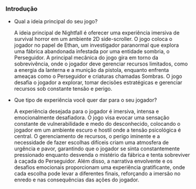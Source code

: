 ### Introdução

- Qual a ideia principal do seu jogo?
  
  A ideia principal de Nightfall é oferecer uma experiência imersiva de survival horror em um ambiente 2D side-scroller. O jogo coloca o jogador no papel de Ethan, um investigador paranormal que explora uma fábrica abandonada infestada por uma entidade sombria, o Perseguidor. A principal mecânica do jogo gira em torno da sobrevivência, onde o jogador deve gerenciar recursos limitados, como a energia da lanterna e a munição da pistola, enquanto enfrenta ameaças como o Perseguidor e criaturas chamadas Sombras. O jogo desafia o jogador a explorar, tomar decisões estratégicas e gerenciar recursos sob constante tensão e perigo.
- Que tipo de experiência você quer dar para o seu jogador?
  
    A experiência desejada para o jogador é imersiva, intensa e emocionalmente desafiadora. O jogo visa evocar uma sensação constante de vulnerabilidade e medo do desconhecido, colocando o jogador em um ambiente escuro e hostil onde a tensão psicológica é central. O gerenciamento de recursos, o perigo iminente e a necessidade de fazer escolhas difíceis criam uma atmosfera de urgência e pavor, garantindo que o jogador se sinta constantemente pressionado enquanto desvenda o mistério da fábrica e tenta sobreviver à caçada do Perseguidor. Além disso, a narrativa envolvente e os desafios emocionais proporcionam uma experiência gratificante, onde cada escolha pode levar a diferentes finais, reforçando a imersão no enredo e nas consequências das ações do jogador.
    
